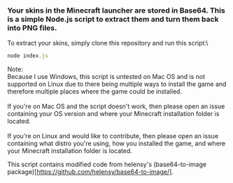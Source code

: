 
### Your skins in the Minecraft launcher are stored in Base64. This is a simple Node.js script to extract them and turn them back into PNG files.

To extract your skins, simply clone this repository and run this script:\
```javascript
node index.js
```

Note:\
Because I use Windows, this script is untested on Mac OS and is not supported on Linux due to there being multiple ways to install the game and therefore multiple places where the game could be installed.\
\
If you're on Mac OS and the script doesn't work, then please open an issue containing your OS version and where your Minecraft installation folder is located.\
\
If you're on Linux and would like to contribute, then please open an issue containing what distro you're using, how you installed the game, and where your Minecraft installation folder is located.

This script contains modified code from helensy's (base64-to-image package)[https://github.com/helensy/base64-to-image/].